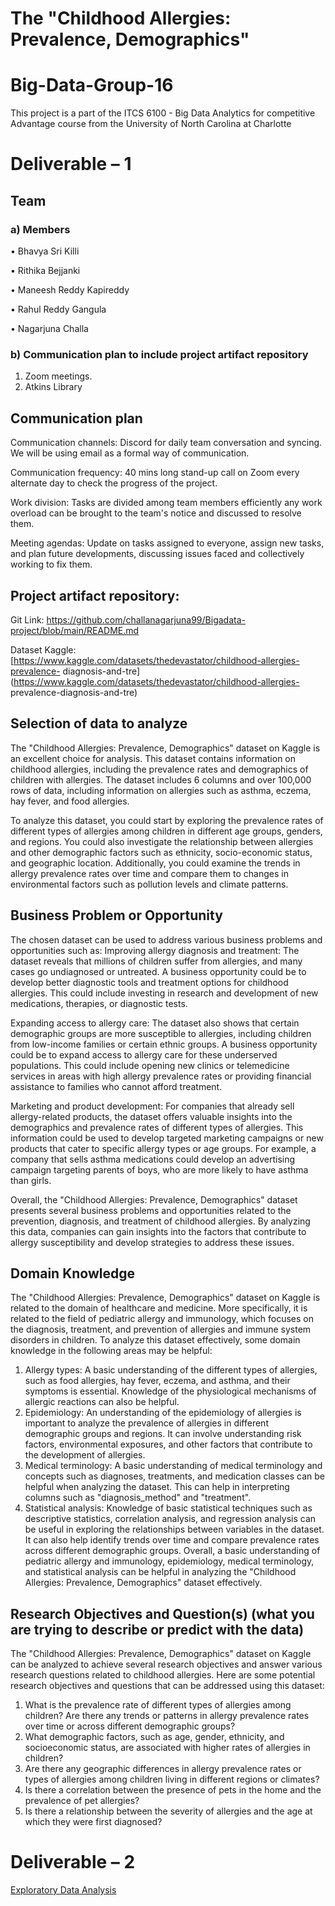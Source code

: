 # The "Childhood Allergies: Prevalence, Demographics"
# Big-Data-Group-16
This project is a part of the ITCS 6100 - Big Data Analytics for competitive Advantage course from the University of North Carolina at Charlotte
# Deliverable – 1


## 	Team

### a)	Members
•	Bhavya Sri Killi

•	Rithika Bejjanki

•	Maneesh Reddy Kapireddy

•	Rahul Reddy Gangula

•	Nagarjuna Challa


### b)	Communication plan to include project artifact repository

1.	Zoom meetings.
2.	Atkins Library

## 	Communication plan

Communication channels: Discord for daily team conversation and syncing. We will be using email as a formal way of communication.

Communication frequency: 40 mins long stand-up call on Zoom every alternate day to check the progress of the project.

Work division: Tasks are divided among team members efficiently any work overload can be brought to the team's notice and discussed to resolve them.

Meeting agendas: Update on tasks assigned to everyone, assign new tasks, and plan future developments, discussing issues faced and collectively working to fix them.

## Project artifact repository:

Git Link: https://github.com/challanagarjuna99/Bigadata-project/blob/main/README.md

Dataset
Kaggle: [https://www.kaggle.com/datasets/thedevastator/childhood-allergies-prevalence- diagnosis-and-tre](https://www.kaggle.com/datasets/thedevastator/childhood-allergies- prevalence-diagnosis-and-tre)


## 	Selection of data to analyze

The "Childhood Allergies: Prevalence, Demographics" dataset on Kaggle is an excellent choice for analysis. This dataset contains information on childhood allergies, including the prevalence rates and demographics of children with allergies. The dataset includes 6 columns and over 100,000 rows of data, including information on allergies such as asthma, eczema, hay fever, and food allergies.

To analyze this dataset, you could start by exploring the prevalence rates of different types of allergies among children in different age groups, genders, and regions. You could also investigate the relationship between allergies and other demographic factors such as ethnicity, socio-economic status, and geographic location. Additionally, you could examine the trends in allergy prevalence rates over time and compare them to changes in environmental factors such as pollution levels and climate patterns.

##  Business Problem or Opportunity

The chosen dataset can be used to address various business problems and opportunities such as:
Improving allergy diagnosis and treatment: The dataset reveals that millions of children suffer from allergies, and many cases go undiagnosed or untreated. A business opportunity could be to develop better diagnostic tools and treatment options for childhood allergies. This could include investing in research and development of new medications, therapies, or diagnostic tests.

Expanding access to allergy care: The dataset also shows that certain demographic groups are more susceptible to allergies, including children from low-income families or certain ethnic groups. A business opportunity could be to expand access to allergy care for these underserved populations. This could include opening new clinics or telemedicine services in areas with high allergy prevalence rates or providing financial assistance to families who cannot afford treatment.

Marketing and product development: For companies that already sell allergy-related products, the dataset offers valuable insights into the demographics and prevalence rates of different types of allergies. This information could be used to develop targeted marketing campaigns or new products that cater to specific allergy types or age groups. For example, a company that sells asthma medications could develop an advertising campaign targeting parents of boys, who are more likely to have asthma than girls.

Overall, the "Childhood Allergies: Prevalence, Demographics" dataset presents several business problems and opportunities related to the prevention, diagnosis, and treatment of childhood allergies. By analyzing this data, companies can gain insights into the factors that contribute to allergy susceptibility and develop strategies to address these issues.

## Domain Knowledge

The "Childhood Allergies: Prevalence, Demographics" dataset on Kaggle is related to the domain of healthcare and medicine. More specifically, it is related to the field of pediatric allergy and immunology, which focuses on the diagnosis, treatment, and prevention of allergies and immune system disorders in children.
To analyze this dataset effectively, some domain knowledge in the following areas may be helpful:
1. Allergy types: A basic understanding of the different types of allergies, such as food allergies, hay fever, eczema, and asthma, and their symptoms is essential. Knowledge of the physiological mechanisms of allergic reactions can also be helpful.
2. Epidemiology: An understanding of the epidemiology of allergies is important to analyze the prevalence of allergies in different demographic groups and regions. It can involve understanding risk factors, environmental exposures, and other factors that contribute to the development of allergies.
3. Medical terminology: A basic understanding of medical terminology and concepts such as diagnoses, treatments, and medication classes can be helpful when analyzing the dataset. This can help in interpreting columns such as "diagnosis_method" and "treatment".
4. Statistical analysis: Knowledge of basic statistical techniques such as descriptive statistics, correlation analysis, and regression analysis can be useful in exploring the relationships between variables in the dataset. It can also help identify trends over time and compare prevalence rates across different demographic groups.
Overall, a basic understanding of pediatric allergy and immunology, epidemiology, medical terminology, and statistical analysis can be helpful in analyzing the "Childhood Allergies: Prevalence, Demographics" dataset effectively.

## Research Objectives and Question(s) (what you are trying to describe or predict with the data)

The "Childhood Allergies: Prevalence, Demographics" dataset on Kaggle can be analyzed to achieve several research objectives and answer various research questions related to childhood allergies. Here are some potential research objectives and questions that can be addressed using this dataset:

1. What is the prevalence rate of different types of allergies among children? Are there any trends or patterns in allergy prevalence rates over time or across different demographic groups?
2. What demographic factors, such as age, gender, ethnicity, and socioeconomic status, are associated with higher rates of allergies in children?
3. Are there any geographic differences in allergy prevalence rates or types of allergies among children living in different regions or climates?
4. Is there a correlation between the presence of pets in the home and the prevalence of pet allergies?
5. Is there a relationship between the severity of allergies and the age at which they were first diagnosed?
##
# Deliverable – 2

[Exploratory Data Analysis](www.google.com)

